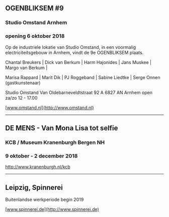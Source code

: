 
## OGENBLIKSEM #9

### Studio Omstand Arnhem

### opening 6 oktober 2018

Op de industriele lokatie van Studio Omstand, in een voormalig electriciteitsgebouw in Arnhem, vindt de 9e OGENBLIKSEM plaats. 

Chantal Breukers | Dick van Berkum | Harm Hajonides | Jans Muskee | Margo van Berkum | 

Marisa Rappard | Marit Dik | PJ Roggeband | Sabine Liedtke | Serge Onnen (gastkunstenaar)

Studio Omstand
Van Oldebarneveldtstraat 92 A
6827 AN Arnhem
open za/zo 12 - 17.00

[www.omstand.nl](http://www.omstand.nl)

---

## DE MENS - Van Mona Lisa tot selfie

### KCB / Museum Kranenburgh Bergen NH

### 9 oktober - 2 december 2018 

http://www.kranenburgh.nl/kcb

---

## Leipzig, Spinnerei

Buitenlandse werkperiode begin 2019

[www.spinnerei.de](http://www.spinnerei.de)
